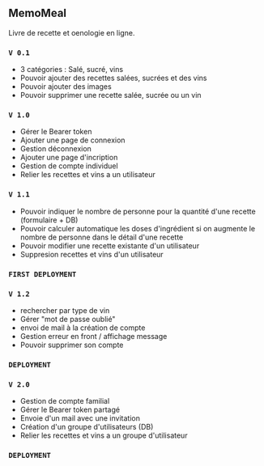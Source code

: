 ## MemoMeal

Livre de recette et oenologie en ligne.

### `V 0.1`

- 3 catégories : Salé, sucré, vins
- Pouvoir ajouter des recettes salées, sucrées et des vins
- Pouvoir ajouter des images
- Pouvoir supprimer une recette salée, sucrée ou un vin

### `V 1.0`

- Gérer le Bearer token
- Ajouter une page de connexion
- Gestion déconnexion
- Ajouter une page d'incription
- Gestion de compte individuel
- Relier les recettes et vins a un utilisateur

### `V 1.1`

- Pouvoir indiquer le nombre de personne pour la quantité d'une recette (formulaire + DB)
- Pouvoir calculer automatique les doses d'ingrédient si on augmente le nombre de personne dans le détail d'une recette
- Pouvoir modifier une recette existante d'un utilisateur
- Suppresion recettes et vins d'un utilisateur

### `FIRST DEPLOYMENT`

### `V 1.2`

- rechercher par type de vin
- Gérer "mot de passe oublié"
- envoi de mail à la création de compte
- Gestion erreur en front / affichage message
- Pouvoir supprimer son compte

### `DEPLOYMENT`

### `V 2.0`

- Gestion de compte familial
- Gérer le Bearer token partagé
- Envoie d'un mail avec une invitation
- Création d'un groupe d'utilisateurs (DB)
- Relier les recettes et vins a un groupe d'utilisateur

### `DEPLOYMENT`
